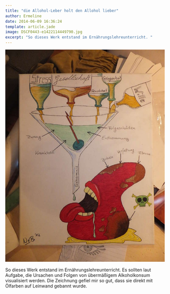 ```yaml
---
title: "die Allohol-Leber holt den Allohol lieber"
author: Ermeline
date: 2014-06-09 16:36:24
template: article.jade
image: DSCF0443-e1422114449790.jpg
excerpt: "So dieses Werk entstand im Ernährungslehreunterricht. "
---
```


![DSCF0443](DSCF0443-e1422114449790.jpg)

So dieses Werk entstand im Ernährungslehreunterricht. Es sollten laut
Aufgabe, die Ursachen und Folgen von übermäßigem Alkoholkonsum
visualisiert werden. Die Zeichnung gefiel mir so gut, dass sie direkt
mit Ölfarben auf Leinwand gebannt wurde.
